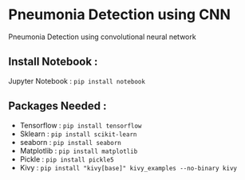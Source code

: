 # Pneumonia Detection using CNN
Pneumonia Detection using convolutional neural network


## Install Notebook : 
Jupyter Notebook : ``` pip install notebook ```

## Packages Needed : 

- Tensorflow :  ``` pip install tensorflow ```
- Sklearn :     ``` pip install scikit-learn ```
- seaborn :     ``` pip install seaborn ```
- Matplotlib :  ``` pip install matplotlib ```
- Pickle :      ``` pip install pickle5 ```
- Kivy :        ``` pip install "kivy[base]" kivy_examples --no-binary kivy ```




